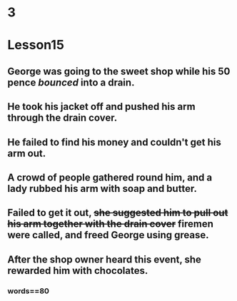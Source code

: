 # 3
# Lesson15
## George was going to the sweet shop while his 50 pence ***bounced*** into a drain.
## He took his jacket off and pushed his arm through the drain cover.
## He failed to find his money and couldn't get his arm out.
## A crowd of people gathered round him, and a lady rubbed his arm with soap and butter.
## Failed to get it out, ~~she suggested him to pull out his arm together with the drain cover~~ firemen were called, and freed George using grease.
## After the shop owner heard this **event**, she rewarded him with chocolates.
### words==80
